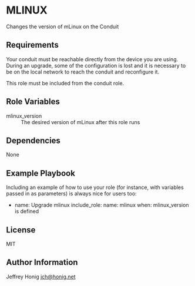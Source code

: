 MLINUX
=========

Changes the version of mLinux on the Conduit

Requirements
------------

Your conduit must be reachable directly from the device you are
using.  During an upgrade, some of the configuration is lost and it is
necessary to be on the local network to reach the conduit and
reconfigure it.

This role must be included from the conduit role.

Role Variables
--------------

<dl>
	<dt>mlinux_version</dt>
	<dd>The desired version of mLinux after this role runs</dd>
</dl>

Dependencies
------------

None

Example Playbook
----------------

Including an example of how to use your role (for instance, with variables passed in as parameters) is always nice for users too:

- name: Upgrade mlinux
  include_role:
    name: mlinux
  when: mlinux_version is defined

License
-------

MIT

Author Information
------------------

Jeffrey Honig <jch@honig.net>

